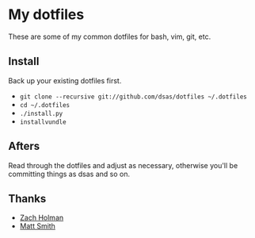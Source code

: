 # My dotfiles

These are some of my common dotfiles for bash, vim, git, etc. 

## Install

Back up your existing dotfiles first.

- `git clone --recursive git://github.com/dsas/dotfiles ~/.dotfiles`
- `cd ~/.dotfiles`
- `./install.py`
- `installvundle`


## Afters
Read through the dotfiles and adjust as necessary, otherwise you'll be committing
things as dsas and so on.

## Thanks

- [Zach Holman](http://github.com/holman/)
- [Matt Smith](http://github.com/qbyt)
